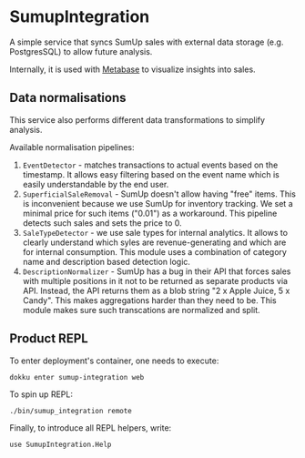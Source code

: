 # SumupIntegration

A simple service that syncs SumUp sales with external data storage (e.g. PostgresSQL) to allow future analysis.

Internally, it is used with [Metabase](https://www.metabase.com/) to visualize insights into sales.

## Data normalisations

This service also performs different data transformations to simplify analysis.

Available normalisation pipelines:

1. `EventDetector` - matches transactions to actual events based on the timestamp. It allows easy filtering
based on the event name which is easily understandable by the end user.
2. `SuperficialSaleRemoval` - SumUp doesn't allow having "free" items. This is inconvenient because we use SumUp for
inventory tracking. We set a minimal price for such items ("0.01") as a workaround. This pipeline detects such sales and
sets the price to 0.
3. `SaleTypeDetector` - we use sale types for internal analytics. It allows to clearly understand which syles are
revenue-generating and which are for internal consumption. This module uses a combination of category name and
description based detection logic.
4. `DescriptionNormalizer` - SumUp has a bug in their API that forces sales with multiple positions in it not to be
returned as separate products via API. Instead, the API returns them as a blob string "2 x Apple Juice, 5 x Candy".
This makes aggregations harder than they need to be. This module makes sure such transcations are normalized and split.

## Product REPL

To enter deployment's container, one needs to execute:
```shell
dokku enter sumup-integration web
```

To spin up REPL:
```shell
./bin/sumup_integration remote
```

Finally, to introduce all REPL helpers, write:
```shell
use SumupIntegration.Help
```
